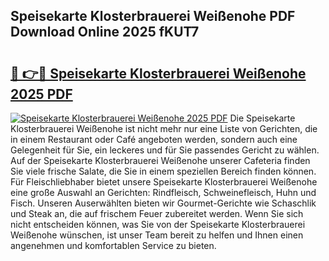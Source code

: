 ## Speisekarte Klosterbrauerei Weißenohe PDF Download Online 2025 fKUT7

# <h2><a href="http://gcaab6.nevu.top/?p=Speisekarte+Klosterbrauerei+Wei%c3%9fenohe">🔗 👉🔴 Speisekarte Klosterbrauerei Weißenohe 2025 PDF</a></h2>

[![Speisekarte Klosterbrauerei Weißenohe 2025 PDF](https://i.imgur.com/dBaPXMq.png)](http://gcaab6.nevu.top/?p=Speisekarte+Klosterbrauerei+Wei%c3%9fenohe)
Die Speisekarte Klosterbrauerei Weißenohe ist nicht mehr nur eine Liste von Gerichten, die in einem Restaurant oder Café angeboten werden, sondern auch eine Gelegenheit für Sie, ein leckeres und für Sie passendes Gericht zu wählen. Auf der Speisekarte Klosterbrauerei Weißenohe unserer Cafeteria finden Sie viele frische Salate, die Sie in einem speziellen Bereich finden können. Für Fleischliebhaber bietet unsere Speisekarte Klosterbrauerei Weißenohe eine große Auswahl an Gerichten: Rindfleisch, Schweinefleisch, Huhn und Fisch. Unseren Auserwählten bieten wir Gourmet-Gerichte wie Schaschlik und Steak an, die auf frischem Feuer zubereitet werden. Wenn Sie sich nicht entscheiden können, was Sie von der Speisekarte Klosterbrauerei Weißenohe wünschen, ist unser Team bereit zu helfen und Ihnen einen angenehmen und komfortablen Service zu bieten.
